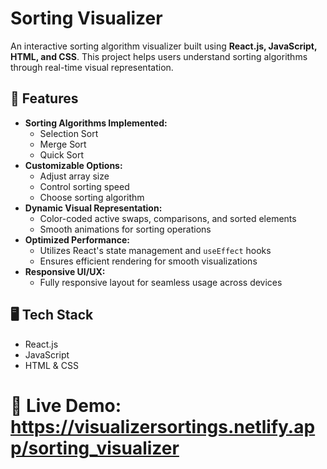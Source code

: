 # Sorting Visualizer

An interactive sorting algorithm visualizer built using **React.js, JavaScript, HTML, and CSS**. This project helps users understand sorting algorithms through real-time visual representation.

## 🚀 Features
- **Sorting Algorithms Implemented:**
  - Selection Sort
  - Merge Sort
  - Quick Sort
- **Customizable Options:**
  - Adjust array size
  - Control sorting speed
  - Choose sorting algorithm
- **Dynamic Visual Representation:**
  - Color-coded active swaps, comparisons, and sorted elements
  - Smooth animations for sorting operations
- **Optimized Performance:**
  - Utilizes React's state management and `useEffect` hooks
  - Ensures efficient rendering for smooth visualizations
- **Responsive UI/UX:**
  - Fully responsive layout for seamless usage across devices
  
## 🖥️ Tech Stack
- React.js
- JavaScript
- HTML & CSS

# 🚀 Live Demo: https://visualizersortings.netlify.app/sorting_visualizer
